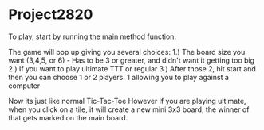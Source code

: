 # Project2820

To play, start by running the main method function.

The game will pop up giving you several choices:
    1.) The board size you want (3,4,5, or 6) - Has to be 3 or greater, and didn't want it getting too big
    2.) If you want to play ultimate TTT or regular
    3.) After those 2, hit start and then you can choose 1 or 2 players.  1 allowing you to play against a computer
    
Now its just like normal Tic-Tac-Toe
However if you are playing ultimate, when you click on a tile, it will create a new mini 3x3 board,
the winner of that gets marked on the main board.
